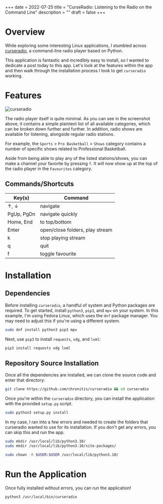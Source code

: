 +++
date = 2022-07-25
title = "CurseRadio: Listening to the Radio on the Command Line"
description = ""
draft = false
+++

# Overview

While exploring some interesting Linux applications, I stumbled across
[curseradio](https://github.com/chronitis/curseradio), a command-line radio
player based on Python.

This application is fantastic and incredibly easy to install, so I wanted to
dedicate a post today to this app. Let's look at the features within the app
and then walk through the installation process I took to get `curseradio`
working.

# Features

![curseradio](https://img.cleberg.net/blog/20220725-curseradio/curseradio.png)

The radio player itself is quite minimal. As you can see in the screenshot
above, it contains a simple plaintext list of all available categories, which
can be broken down further and further. In addition, radio shows are available
for listening, alongside regular radio stations.

For example, the `Sports` > `Pro Basketball` > `Shows` category contains a
number of specific shows related to Professional Basketball.

Aside from being able to play any of the listed stations/shows, you can make a
channel your favorite by pressing `f`. It will now show up at the top of the
radio player in the `Favourites` category.

## Commands/Shortcuts

| Key(s)     | Command                         |
|------------|---------------------------------|
| ↑, ↓       | navigate                        |
| PgUp, PgDn | navigate quickly                |
| Home, End  | to top/bottom                   |
| Enter      | open/close folders, play stream |
| k          | stop playing stream             |
| q          | quit                            |
| f          | toggle favourite                |

# Installation

## Dependencies

Before installing `curseradio`, a handful of system and Python packages are
required. To get started, install `python3`, `pip3`, and `mpv` on your system.
In this example, I'm using Fedora Linux, which uses the `dnf` package manager.
You may need to adjust this if you're using a different system.

```sh
sudo dnf install python3 pip3 mpv
```

Next, use `pip3` to install `requests`, `xdg`, and `lxml`:

```sh
pip3 install requests xdg lxml
```

## Repository Source Installation

Once all the dependencies are installed, we can clone the source code and enter
that directory:

```sh
git clone https://github.com/chronitis/curseradio && cd curseradio
```

Once you're within the `curseradio` directory, you can install the application
with the provided `setup.py` script.

```sh
sudo python3 setup.py install
```

In my case, I ran into a few errors and needed to create the folders that
curseradio wanted to use for its installation. If you don't get any errors, you
can skip this and run the app.

```sh
sudo mkdir /usr/local/lib/python3.10/
sudo mkdir /usr/local/lib/python3.10/site-packages/
```

```sh
sudo chown -R $USER:$USER /usr/local/lib/python3.10/
```

# Run the Application

Once fully installed without errors, you can run the application!

```sh
python3 /usr/local/bin/curseradio
```
